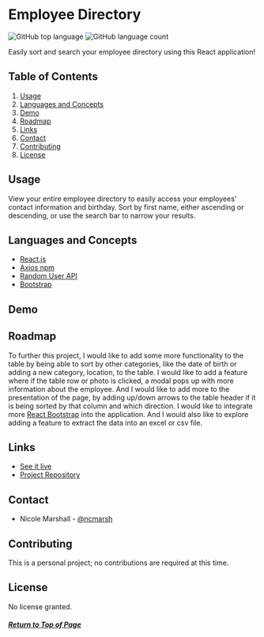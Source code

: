 # Employee Directory

![GitHub top language](https://img.shields.io/github/languages/top/ncmarsh/react_employee_directory)
![GitHub language count](https://img.shields.io/github/languages/count/ncmarsh/react_employee_directory)

Easily sort and search your employee directory using this React application!

## Table of Contents

1. [Usage](#Usage)
1. [Languages and Concepts](#Languages-and-Concepts)
1. [Demo](#Demo)
1. [Roadmap](#Roadmap)
1. [Links](#Links)
1. [Contact](#Contact)
1. [Contributing](#Contributing)
1. [License](#License)

## Usage

View your entire employee directory to easily access your employees' contact information and birthday. Sort by first name, either ascending or descending, or use the search bar to narrow your results.

## Languages and Concepts

- [React.js](https://reactjs.org/)
- [Axios npm](https://www.npmjs.com/package/axios)
- [Random User API](https://randomuser.me/)
- [Bootstrap](https://getbootstrap.com/)

## Demo



## Roadmap

To further this project, I would like to add some more functionality to the table by being able to sort by other categories, like the date of birth or adding a new category, location, to the table. I would like to add a feature where if the table row or photo is clicked, a modal pops up with more information about the employee. And I would like to add more to the presentation of the page, by adding up/down arrows to the table header if it is being sorted by that column and which direction. I would like to integrate more [React Bootstrap](https://react-bootstrap.github.io/) into the application. And I would also like to explore adding a feature to extract the data into an excel or csv file.

## Links

- [See it live]()
- [Project Repository](https://github.com/ncmarsh/react_employee_directory)

## Contact

- Nicole Marshall - [@ncmarsh](https://github.com/ncmarsh)

## Contributing

This is a personal project; no contributions are required at this time.

## License

No license granted.

##### [Return to Top of Page](#Employee-Directory)